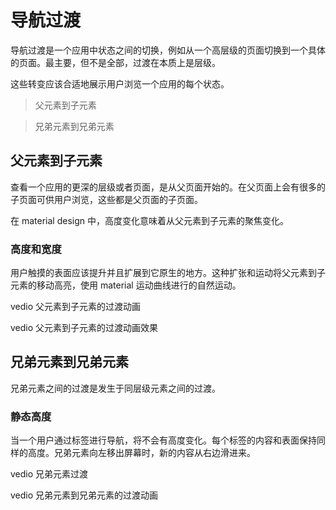 # 导航过渡
导航过渡是一个应用中状态之间的切换，例如从一个高层级的页面切换到一个具体的页面。最主要，但不是全部，过渡在本质上是层级。

这些转变应该合适地展示用户浏览一个应用的每个状态。

> 父元素到子元素

> 兄弟元素到兄弟元素

## 父元素到子元素
查看一个应用的更深的层级或者页面，是从父页面开始的。在父页面上会有很多的子页面可供用户浏览，这些都是父页面的子页面。

在 material design 中，高度变化意味着从父元素到子元素的聚焦变化。

### 高度和宽度
用户触摸的表面应该提升并且扩展到它原生的地方。这种扩张和运动将父元素到子元素的移动高亮，使用 material 运动曲线进行的自然运动。

vedio
父元素到子元素的过渡动画

vedio
父元素到子元素的过渡动画效果

## 兄弟元素到兄弟元素
兄弟元素之间的过渡是发生于同层级元素之间的过渡。

### 静态高度
当一个用户通过标签进行导航，将不会有高度变化。每个标签的内容和表面保持同样的高度。兄弟元素向左移出屏幕时，新的内容从右边滑进来。

vedio
兄弟元素过渡

vedio
兄弟元素到兄弟元素的过渡动画



